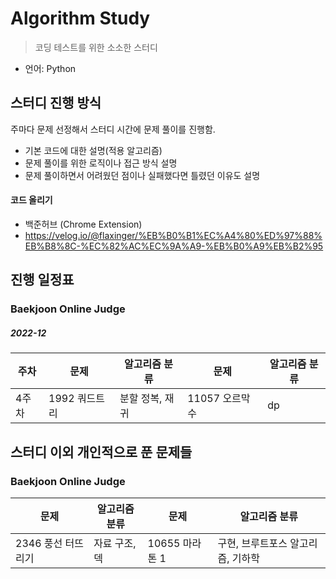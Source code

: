 # Algorithm Study

> 코딩 테스트를 위한 소소한 스터디
- 언어: Python

## 스터디 진행 방식

주마다 문제 선정해서 스터디 시간에 문제 풀이를 진행함.

- 기본 코드에 대한 설명(적용 알고리즘)
- 문제 풀이를 위한 로직이나 접근 방식 설명
- 문제 풀이하면서 어려웠던 점이나 실패했다면 틀렸던 이유도 설명

#### 코드 올리기
- 백준허브 (Chrome Extension)
- https://velog.io/@flaxinger/%EB%B0%B1%EC%A4%80%ED%97%88%EB%B8%8C-%EC%82%AC%EC%9A%A9-%EB%B0%A9%EB%B2%95

## 진행 일정표

### Baekjoon Online Judge

##### 2022-12

| **주차** |  **문제** |  **알고리즘 분류** |  **문제** |  **알고리즘 분류** |
| -------- | --------- | ------------------- | --------- | ------------------ | 
| 4주차    | 1992 쿼드트리 | 분할 정복, 재귀 | 11057 오르막 수 |dp|


## 스터디 이외 개인적으로 푼 문제들

### Baekjoon Online Judge

| **문제** | **알고리즘 분류** | **문제** | **알고리즘 분류** |
| -------- | ------------------ | -------- | ----------------- |
|2346 풍선 터뜨리기|자료 구조, 덱|10655 마라톤 1|구현, 브루트포스 알고리즘, 기하학|
